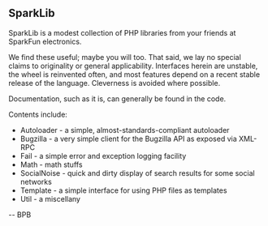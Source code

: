 SparkLib
--------

SparkLib is a modest collection of PHP libraries from your friends at SparkFun
electronics.

We find these useful; maybe you will too. That said, we lay no special claims
to originality or general applicability.  Interfaces herein are unstable, the
wheel is reinvented often, and most features depend on a recent stable release
of the language. Cleverness is avoided where possible.

Documentation, such as it is, can generally be found in the code.

Contents include:

* Autoloader - a simple, almost-standards-compliant autoloader
* Bugzilla - a very simple client for the Bugzilla API as exposed via XML-RPC
* Fail - a simple error and exception logging facility
* Math - math stuffs
* SocialNoise - quick and dirty display of search results for some social networks
* Template - a simple interface for using PHP files as templates
* Util - a miscellany

-- BPB

